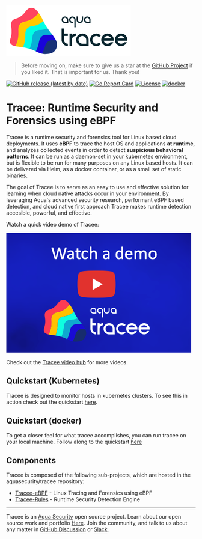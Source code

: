 ![Tracee Logo](images/tracee.png)

> Before moving on, make sure to give us a star at the
> [GitHub Project](https://github.com/aquasecurity/tracee/)
> if you liked it. That is important for us. Thank you!

[![GitHub release (latest by date)](https://img.shields.io/github/v/release/aquasecurity/tracee)](https://github.com/aquasecurity/tracee/releases)
[![Go Report Card](https://goreportcard.com/badge/github.com/aquasecurity/tracee)](https://goreportcard.com/report/github.com/aquasecurity/tracee)
[![License](https://img.shields.io/github/license/aquasecurity/tracee)](https://github.com/aquasecurity/tracee/blob/main/LICENSE)
[![docker](https://badgen.net/docker/pulls/aquasec/tracee)](https://hub.docker.com/r/aquasec/tracee)

# Tracee: Runtime Security and Forensics using eBPF

Tracee is a runtime security and forensics tool for Linux based cloud deployments.
It uses **eBPF** to trace the host OS and applications **at runtime**, and analyzes
collected events in order to detect **suspicious behavioral patterns**. It can be
run as a daemon-set in your kubernetes environment, but is flexible to be run for
many purposes on any Linux based hosts. It can be delivered via Helm, as a docker
container, or as a small set of static binaries.

The goal of Tracee is to serve as an easy to use and effective solution for learning 
when cloud native attacks occur in your environment. By leveraging Aqua's advanced 
security research, performant eBPF based detection, and cloud native first
approach Tracee makes runtime detection accesible, powerful, and effective.

Watch a quick video demo of Tracee:

[![Tracee Live Demo AND Q&A](./images/tracee_video_thumbnail.png)](https://youtu.be/x2_iF0KjPKs?t=2971)

Check out the [Tracee video hub](https://info.aquasec.com/ebpf-runtime-security) for more videos.

## Quickstart (Kubernetes)

Tracee is designed to monitor hosts in kubernetes clusters. To see this in action check out the quickstart [here](./getting-started/kubernetes-quickstart).

## Quickstart (docker)

To get a closer feel for what tracee accomplishes, you can run tracee on your local machine. Follow along to the quickstart [here](./getting-started/docker-quickstart)

## Components

Tracee is composed of the following sub-projects, which are hosted in the
aquasecurity/tracee repository:

- [Tracee-eBPF] - Linux Tracing and Forensics using eBPF
- [Tracee-Rules] - Runtime Security Detection Engine

---

Tracee is an [Aqua Security] open source project.
Learn about our open source work and portfolio [Here].
Join the community, and talk to us about any matter in [GitHub Discussion] or [Slack].

[Tracee-eBPF]: ./docs/tracing/index.md
[Tracee-Rules]: ./docs/detecting/index.md

[Aqua Security]: https://aquasec.com
[GitHub Discussion]: https://github.com/aquasecurity/tracee/discussions
[Slack]: https://slack.aquasec.com
[Here]: https://www.aquasec.com/products/open-source-projects/
